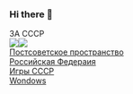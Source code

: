 ### Hi there 👋
ЗА СССР
<br>
[![](https://github.com/ruzaharsu/svoe/blob/main/Vk.png)](https://vk.com/id529848206)[![](https://github.com/ruzaharsu/svoe/blob/main/telegram.png)](https://t.me/AGENT_KGB_228)
<br>
[Постсоветское пространство](https://ruzaharsu.github.io/political-na-postsovet-space/)
<br>
[Российская Федераия](https://ruzaharsu.github.io/russia/)
<br>
[Игры СССР](https://ruzaharsu.github.io/games)
<br>
[Wondows](https://ruzaharsu.github.io/o-windows/)
